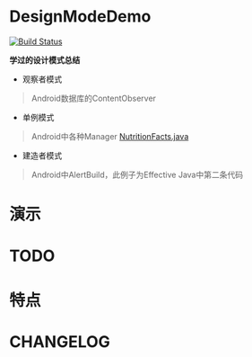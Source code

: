 # DesignModeDemo

[![Build Status](https://travis-ci.org/meolu/walle-web.svg?branch=master)](https://travis-ci.org/meolu/walle-web)

**学过的设计模式总结**

- 观察者模式

>Android数据库的ContentObserver

- 单例模式

>Android中各种Manager [NutritionFacts.java](./app/src/main/java/com/stuhua/designmode/NutritionFacts.java)

- 建造者模式

>Android中AlertBuild，此例子为Effective Java中第二条代码

# 演示

# TODO

# 特点

# CHANGELOG

